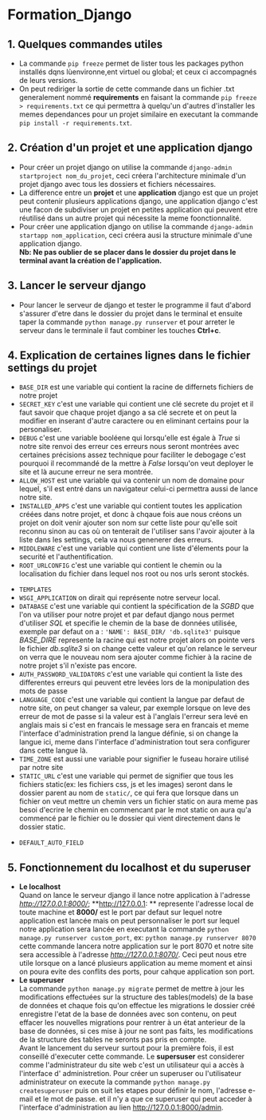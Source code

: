 # Formation_Django

## 1. Quelques commandes utiles

- La commande `pip freeze` permet de lister tous les packages python installés dqns lùenvironne,ent virtuel ou global;
  et ceux ci accompagnés de leurs versions.
- On peut rediriger la sortie de cette commande dans un fichier .txt generalement nommé **requirements** en faisant la
  commande `pip freeze > requirements.txt` ce qui permettra à quelqu'un d'autres d'installer les memes dependances pour
  un projet similaire en executant la commande `pip install -r requirements.txt`.

## 2. Création d'un projet et une application django

- Pour créer un projet django on utilise la commande `django-admin startproject nom_du_projet`, ceci créera
  l'architecture minimale d'un projet django avec tous les dossiers et fichiers nécessaires.
- La difference entre un **projet** et une **application** django est que un projet peut contenir plusieurs applications
  django, une application django c'est une facon de subdiviser un projet en petites application qui peuvent etre
  réutilisé dans un autre projet qui nécessite la meme foonctionnalité.
- Pour créer une application django on utilise la commande `django-admin startapp nom_application`, ceci créera ausi la
  structure minimale d'une application django.  
  **Nb: Ne pas oublier de se placer dans le dossier du projet dans le terminal avant la création de l'application.**

## 3. Lancer le serveur django

- Pour lancer le serveur de django et tester le programme il faut d'abord s'assurer d'etre dans le dossier du projet
  dans le terminal et ensuite taper la commande `python manage.py runserver` et pour arreter le serveur dans le
  terminale il faut combiner les touches **Ctrl+c**.

## 4. Explication de certaines lignes dans le fichier settings du projet

- `BASE_DIR` est une variable qui contient la racine de differnets fichiers de notre projet
- `SECRET_KEY` c'est une variable qui contient une clé secrete du projet et il faut savoir que chaque projet django a sa
  clé secrete et on peut la modifier en inserant d'autre caractere ou en eliminant certains pour la personaliser.
- `DEBUG` c'est une variable booléene qui lorsqu'elle est égale à *True* si notre site renvoi des erreur ces erreurs
  nous seront montrées avec certaines précisions assez technique pour faciliter le debogage c'est pourquoi il recommandé
  de la mettre à *False* lorsqu'on veut deployer le site et là aucune erreur ne sera montrée.
- `ALLOW_HOST` est une variable qui va contenir un nom de domaine pour lequel, s'il est entré dans un navigateur
  celui-ci permettra aussi de lance notre site.
- `INSTALLED_APPS` c'est une variable qui contient toutes les application créées dans notre projet, et donc à chqaue
  fois aue nous créons un projet on doit venir ajouter son nom sur cette liste pour qu'elle soit reconnu sinon au cas où
  on tenterait de l'utiliser sans l'avoir ajouter à la liste dans les settings, cela va nous genenerer des erreurs.
- `MIDDLEWARE` c'est une variable qui contient une liste d'élements pour la securité et l'authentification.
- `ROOT_URLCONFIG` c'est une variable qui contient le chemin ou la localisation du fichier dans lequel nos root ou nos
  urls seront stockés.

[//]: # (TODO: Il faut expliquer  ce point lorsque je vais y arriver)

- `TEMPLATES`
- `WSGI_APPLICATION` on dirait qui représente notre serveur local.
- `DATABASE` c'est une variable qui contient la spécification de la *SGBD* que l'on va utiliser pour notre projet et par
  defaut django nous permet d'utiliser *SQL* et specifie le chemin de la base de données utilisée, exemple par defaut on
  a : `'NAME': BASE_DIR/ 'db.sqlite3'` puisque *BASE_DIRE* represente la racine qui est notre projet alors on pointe
  vers le fichier *db.sqlite3* si on change cette valeur et qu'on relance le serveur on verra que le nouveau nom sera
  ajouter comme fichier à la racine de notre projet s'il n'existe pas encore.
- `AUTH_PASSWORD_VALIDATORS` c'est une variable qui contient la liste des differentes erreurs qui peuvent etre levées
  lors de la monipulation des mots de passe
- `LANGUAGE_CODE` c'est une variable qui contient la langue par defaut de notre site, on peut changer sa valeur, par
  exemple lorsque on leve des erreur de mot de passe si la valeur est à l'anglais l'erreur sera levé en anglais mais si
  c'est en francais le message sera en francais et meme l'interface d'administration prend la langue définie, si on
  change la langue ici, meme dans l'interface d'administration tout sera configurer dans cette langue là.
- `TIME_ZONE` est aussi une variable pour signifier le fuseau horaire utilisé par notre site
- `STATIC_URL` c'est une variable qui permet de signifier que tous les fichiers static(ex: les fichiers css, js et les
  images) seront dans le dossier parent au nom de `static/`, ce qui fera que lorsque dans un fichier on veut mettre un
  chemin vers un fichier static on aura meme pas besoi d'ecrire le chemin en commencant par le mot static on aura qu'a
  commencé par le fichier ou le dossier qui vient directement dans le dossier static.

[//]: # (TODO: Il faut expliquer  ce point lorsque je vais y arriver)

- `DEFAULT_AUTO_FIELD`

## 5. Fonctionnement du localhost et du superuser

- **Le localhost**  
  Quand on lance le serveur django il lance notre application à l'adresse *http://127.0.0.1:8000/*; **http://127.0.0.1:
  **
  represente l'adresse local de toute machine et **8000/** est le port par defaut sur lequel notre application est
  lancée mais on peut personnaliser le port sur lequel notre application sera lancée en executant la
  commande `python manage.py runserver custom_port`, ex: `python manage.py runserver 8070` cette commande lancera notre
  application sur le port 8070 et notre site sera accessible à l'adresse *http://127.0.0.1:8070/*. Ceci peut nous etre
  utile lorsque on a lancé plusieurs application au meme moment et ainsi on poura evite des conflits des ports, pour
  cahque application son port.
- **Le superuser**  
  La commande `python manage.py migrate` permet de mettre à jour les modifications effectuées sur la structure des
  tables(models) de la base de données et chaque fois qu'on effectue les migrations le dossier créé enregistre l'etat de
  la base de données avec son contenu, on peut effacer les nouvelles migrations pour rentrer à un état anterieur de la
  base de données, si ces mise à jour ne sont pas faits, les modifications de la structure des tables ne seronts pas
  pris en compte.  
  Avant le lancement du serveur surtout pour la première fois, il est conseillé d'executer cette commande.
  Le **supersuser** est considerer comme l'administrateur du site web c'est un utilisateur qui a accès à l'interface d'
  administretion.
  Pour créer un superuser ou l'utilisateur administrateur on execute la commande `python manage.py createsuperuser` puis
  on suit les etapes pour définir le nom, l'adresse e-mail et le mot de passe. et il n'y a que ce superuser qui peut
  acceder à l'interface d'administration au lien http://127.0.0.1:8000/admin.
